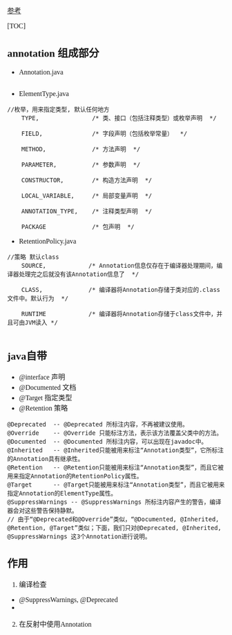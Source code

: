<font face="SimSun" size=3>

[参考](https://www.cnblogs.com/skywang12345/p/3344137.html)

[TOC]

## annotation 组成部分

- Annotation.java
~~~
~~~
- ElementType.java
~~~
//枚举，用来指定类型, 默认任何地方
    TYPE,               /* 类、接口（包括注释类型）或枚举声明  */

    FIELD,              /* 字段声明（包括枚举常量）  */

    METHOD,             /* 方法声明  */

    PARAMETER,          /* 参数声明  */

    CONSTRUCTOR,        /* 构造方法声明  */

    LOCAL_VARIABLE,     /* 局部变量声明  */

    ANNOTATION_TYPE,    /* 注释类型声明  */

    PACKAGE             /* 包声明  */
~~~
- RetentionPolicy.java
~~~
//策略 默认class
    SOURCE,            /* Annotation信息仅存在于编译器处理期间，编译器处理完之后就没有该Annotation信息了  */

    CLASS,             /* 编译器将Annotation存储于类对应的.class文件中。默认行为  */

    RUNTIME            /* 编译器将Annotation存储于class文件中，并且可由JVM读入 */
    
~~~

## java自带

- @interface 声明
- @Documented 文档
- @Target 指定类型
- @Retention 策略
~~~
@Deprecated  -- @Deprecated 所标注内容，不再被建议使用。
@Override    -- @Override 只能标注方法，表示该方法覆盖父类中的方法。
@Documented  -- @Documented 所标注内容，可以出现在javadoc中。
@Inherited   -- @Inherited只能被用来标注“Annotation类型”，它所标注的Annotation具有继承性。
@Retention   -- @Retention只能被用来标注“Annotation类型”，而且它被用来指定Annotation的RetentionPolicy属性。
@Target      -- @Target只能被用来标注“Annotation类型”，而且它被用来指定Annotation的ElementType属性。
@SuppressWarnings -- @SuppressWarnings 所标注内容产生的警告，编译器会对这些警告保持静默。
// 由于“@Deprecated和@Override”类似，“@Documented, @Inherited, @Retention, @Target”类似；下面，我们只对@Deprecated, @Inherited, @SuppressWarnings 这3个Annotation进行说明。
~~~

## 作用

1. 编译检查

- @SuppressWarnings, @Deprecated
- 

2. 在反射中使用Annotation



</font>